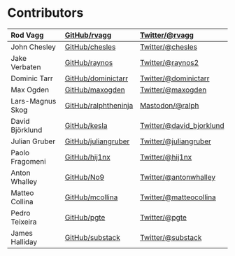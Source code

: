 # Contributors

| Rod Vagg | [GitHub/rvagg](https://github.com/rvagg) | [Twitter/@rvagg](http://twitter.com/rvagg) |
| :--- | :--- | :--- |
| John Chesley | [GitHub/chesles](https://github.com/chesles/) | [Twitter/@chesles](http://twitter.com/chesles) |
| Jake Verbaten | [GitHub/raynos](https://github.com/raynos) | [Twitter/@raynos2](http://twitter.com/raynos2) |
| Dominic Tarr | [GitHub/dominictarr](https://github.com/dominictarr) | [Twitter/@dominictarr](http://twitter.com/dominictarr) |
| Max Ogden | [GitHub/maxogden](https://github.com/maxogden) | [Twitter/@maxogden](http://twitter.com/maxogden) |
| Lars-Magnus Skog | [GitHub/ralphtheninja](https://github.com/ralphtheninja) | [Mastodon/@ralph](https://social.weho.st/@ralph) |
| David Björklund | [GitHub/kesla](https://github.com/kesla) | [Twitter/@david\_bjorklund](http://twitter.com/david_bjorklund) |
| Julian Gruber | [GitHub/juliangruber](https://github.com/juliangruber) | [Twitter/@juliangruber](http://twitter.com/juliangruber) |
| Paolo Fragomeni | [GitHub/hij1nx](https://github.com/hij1nx) | [Twitter/@hij1nx](http://twitter.com/hij1nx) |
| Anton Whalley | [GitHub/No9](https://github.com/No9) | [Twitter/@antonwhalley](https://twitter.com/antonwhalley) |
| Matteo Collina | [GitHub/mcollina](https://github.com/mcollina) | [Twitter/@matteocollina](https://twitter.com/matteocollina) |
| Pedro Teixeira | [GitHub/pgte](https://github.com/pgte) | [Twitter/@pgte](https://twitter.com/pgte) |
| James Halliday | [GitHub/substack](https://github.com/substack) | [Twitter/@substack](https://twitter.com/substack) |

